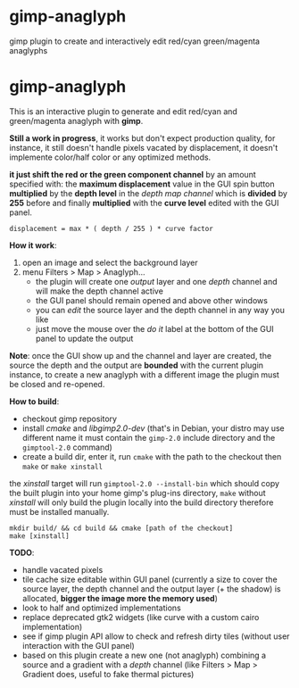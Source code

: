 # gimp-anaglyph
gimp plugin to create and interactively edit red/cyan green/magenta anaglyphs


gimp-anaglyph
============

This is an interactive plugin to generate and edit red/cyan and green/magenta anaglyph with **gimp**.

**Still a work in progress**, it works but don't expect production quality, for instance, it still doesn't handle pixels vacated by displacement, it doesn't implemente color/half color or any optimized methods.

 **it just shift the red or the green component channel** by an amount specified with: the **maximum displacement** value in the GUI spin button **multiplied** by the **depth level** in the *depth map channel* which is **divided** by **255** before and finally **multiplied** with the **curve level** edited with the GUI panel.

`displacement = max * ( depth / 255 ) * curve factor`

**How it work**:

1. open an image and select the background layer
2. menu Filters > Map > Anaglyph...
    - the plugin will create one *output* layer and one *depth* channel and will make the depth channel active
    - the GUI panel should remain opened and above other windows
    - you can *edit* the source layer and the depth channel in any way you like
    - just move the mouse over the *do it* label at the bottom of the GUI panel to update the output

**Note**: once the GUI show up and the channel and layer are created, the source the depth and the output are **bounded** with the current plugin instance, to create a new anaglyph with a different image the plugin must be closed and re-opened.

**How to build**:

- checkout gimp repository
- install *cmake* and *libgimp2.0-dev* (that's in Debian, your distro may use different name it must contain the `gimp-2.0` include directory and the `gimptool-2.0` command)
- create a build dir, enter it, run `cmake` with the path to the checkout then `make` or `make xinstall`

the *xinstall* target will run `gimptool-2.0 --install-bin` which should copy the built plugin into your home gimp's plug-ins directory, `make` without *xinstall* will only build the plugin locally into the build directory therefore must be installed manually.

    mkdir build/ && cd build && cmake [path of the checkout]
    make [xinstall]

**TODO**:
- handle vacated pixels
- tile cache size editable within GUI panel (currently a size to cover the source layer, the depth channel and the output layer (+ the shadow) is allocated, **bigger the image more the memory used**)
- look to half and optimized implementations
- replace deprecated gtk2 widgets (like curve with a custom cairo implementation)
- see if gimp plugin API allow to check and refresh dirty tiles (without user interaction with the GUI panel)
- based on this plugin create a new one (not anaglyph) combining a source and a gradient with a *depth* channel (like Filters > Map > Gradient does, useful to fake thermal pictures)

